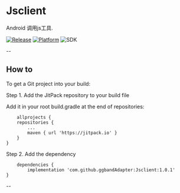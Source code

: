 # Jsclient
Android 调用js工具.

[![Release](https://jitpack.io/v/ggbandAdapter/Jsclient.svg)](https://jitpack.io/#ggbandAdapter/Jsclient)
[![Platform](https://img.shields.io/badge/platform-android-green.svg)](http://developer.android.com/index.html)
![SDK](https://img.shields.io/badge/SDK-15%2B-green.svg)

--

## How to

To get a Git project into your build:

Step 1. Add the JitPack repository to your build file

Add it in your root build.gradle at the end of repositories:

		allprojects {
		repositories {
			...
			maven { url 'https://jitpack.io' }
		}
	}

Step 2. Add the dependency

		dependencies {
	        implementation 'com.github.ggbandAdapter:Jsclient:1.0.1'
	}


--
